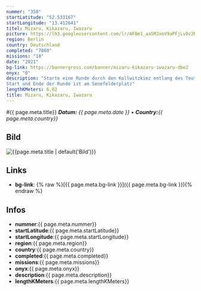 ```yaml
---
nummer: "350"
startLatitude: "52.533167"
startLongitude: "13.412641"
titel: Mizaru, Kikazaru, Iwazaru
picture: https://lh3.googleusercontent.com/lr/AFBm1_aa5MJxoV9aPFjLvDz2Ry9BS_Ctx4C4qbfWdv98ImdXh8xbFv9iwg7se3F_E_Ejxa28FWJ1J-XC3rW70_1NP3DVmA2QU1ZOMZV9RHqjeZmxnsHdKbqfXXbnXqKgHEwk9ynzHQqTTsKZYkWkoruQnjBOUQpAP2ZfKG9v07unWoHdWbfvoIgiBX1hTT4sioWpcoehxPnjtmshZz-9GFFTGGm1zpmFE1k6f8BMlewJsWw95S4rQcNfNEmDWXaj10-OpUvLEXwMNndm17s3IeApiVnoIrxcxu7jqfXHu0p3NE0neTbVATD5pkrwGFfL1h-FV0CCQce0kW__LqwjTQpuno_iac5jyk66X1J-U5nfbwpzVNQLxO6uOndtf9n6eDTV8DEwWKgEK3_SRZ5RF2pJTfpBtSh9OqjwsnfG3CQ356aCUR_HyXf0gxLc19VbWf5ApvKVQmOm1BqIHk2xjLWzTCm1QFhlhzVL-jUYdSodk8F0mNvQ3Z4wVmADcjGpCjQkKINbO2DozjMiDnoptlZTaR9gQFOfe_Dxe_oS_ctjAneorhUoHLJLPgxpD193JZT71HceVWHpOs-qyZ53jvfvGuQ4ZNC6BYpTYpK9f1mmm2cHjYaItvfCaWw6NwZYgo3gWlQShRV2isHAjm6-AWSm90wLfV3CZLdfldULZ--uiZ8vN2xE71fTdPhiZGvo5F6JTmmjNjyYPhFLF0ORGHSUYkb5e2rkGBVRabMa6pYMix_HuquxBS-XT5tP4CZK4uaW4d_JV3RTCU19MrEm7h8dfRIakJ94RMBPHcE_x19bUZODF4SGuuXardG4rYEx81zSUcBxT8nKUc2en8FyyHea52q6ORUOTgiHaSDF
region: Berlin
country: Deutschland
completed: "7860"
missions: "18"
date: "2021"
bg-link: https://bannergress.com/banner/mizaru-kikazaru-iwazaru-dbe2
onyx: "0"
description: "Starte eine Runde durch den Kollwitzkiez entlang des Teutoburger Platz und der Zionkirchsplatz.
Start und Ende der Runde ist am Senefelderplatz"
lengthKMeters: 6,02
title: Mizaru, Kikazaru, Iwazaru
---
```


#{{ page.meta.title}}
_**Datum:** {{ page.meta.date }} • **Country:**{{ page.meta.country}}_

## Bild
![{{page.meta.title | default('Bild')}}]({{page.meta.picture}})

## Links
- **bg-link**: {% raw %}[{{ page.meta.bg-link }}]({{ page.meta.bg-link }}){% endraw %}

## Infos
- **nummer**:{{ page.meta.nummer}}
- **startLatitude**:{{ page.meta.startLatitude}}
- **startLongitude**:{{ page.meta.startLongitude}}
- **region**:{{ page.meta.region}}
- **country**:{{ page.meta.country}}
- **completed**:{{ page.meta.completed}}
- **missions**:{{ page.meta.missions}}
- **onyx**:{{ page.meta.onyx}}
- **description**:{{ page.meta.description}}
- **lengthKMeters**:{{ page.meta.lengthKMeters}}

